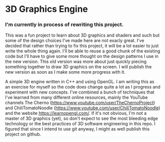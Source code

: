 # 3D Graphics Engine

### I'm currently in process of rewriting this project.

This was a fun project to learn about 3D graphics and shaders and such but some of the design choices I've made here are not exacly great. I've decided that rather than trying to fix this project, it will be a lot easier to just write the whole thing again. I'll be able to reuse a good chunk of the existing code but I'll have to give some more thought on the design patterns I use in the new version. This old version was more about just quickly piecing something together to draw 3D graphics on the screen. I will publish the new version as soon as I make some more progress with it.

A simple 3D engine written in C++ and using OpenGL. I am writing this as an exercise for myself so the code does change quite a lot as I progress and experiment with new concepts. I've combined a bunch of techniques that I've learned from many different online resources, mainly the YouTube channels The Cherno (https://www.youtube.com/user/TheChernoProject) and ChiliTomatoNoodle (https://www.youtube.com/user/ChiliTomatoNoodle) and the website https://learnopengl.com/. If it's not obvious, I'm not a master of 3D graphics (yet), so don't expect to see the most bleeding edge technology or the best practices of 3D software engineering in this repo. I figured that since I intend to use git anyway, I might as well publish this project on github.